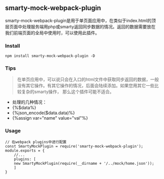 ## smarty-mock-webpack-plugin
 smarty-mock-webpack-plugin是用于单页面应用中，在类似于index.html的顶层页面中处理服务端用php或smarty返回同步数据的情况。返回的数据需要放在我们前端页面的全局中使用时，可以使用此插件。

### Install

```
npm install smarty-mock-webpack-plugin -D
```

### Tips

> 在单页应用中，可以说只会在入口的html文件中获取同步返回的数据，一般没有其它操作。有其它操作的情况，后面会陆续添加。如果您用其它一些比较复杂的smarty操作，
> 那么这个插件可能不适合。


* 处理的几种情况：
* {%$data%}
* {%json_encode($data.data)%}
* {%assign var="name" value="val"%}

### Usage

```
// 在webpack plugins中进行配置
const SmartyMockPlugin = require('smarty-mock-webpack-plugin');
module.exports = {
    //...
    plugins: [
	new SmartyMockPlugin(require(__dirname + '/../mock/home.json'));
    ]
}
```


